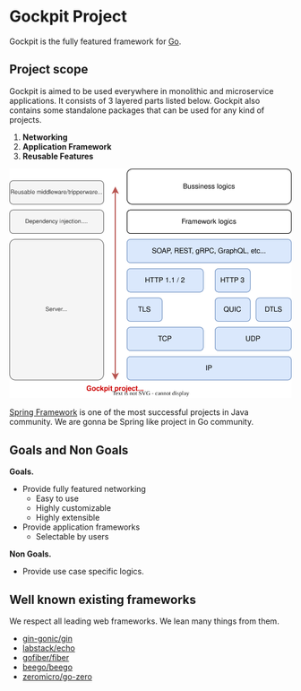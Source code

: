
# Gockpit Project

Gockpit is the fully featured framework for [Go](https://go.dev/).

## Project scope

Gockpit is aimed to be used everywhere in monolithic and microservice applications.
It consists of 3 layered parts listed below.
Gockpit also contains some standalone packages that can be used for any kind of projects.

1. **Networking**
1. **Application Framework**
1. **Reusable Features**

![scope.svg](./scope.svg)

[Spring Framework](https://spring.io/projects/spring-framework) is one of the most successful projects in Java community.
We are gonna be Spring like project in Go community.

## Goals and Non Goals

**Goals.**

- Provide fully featured networking
  - Easy to use
  - Highly customizable
  - Highly extensible
- Provide application frameworks
  - Selectable by users
  
**Non Goals.**

- Provide use case specific logics.

## Well known existing frameworks

We respect all leading web frameworks.
We lean many things from them.

- [gin-gonic/gin](https://github.com/gin-gonic/gin)
- [labstack/echo](https://github.com/labstack/echo)
- [gofiber/fiber](https://github.com/gofiber/fiber)
- [beego/beego](https://github.com/beego/beego)
- [zeromicro/go-zero](https://github.com/zeromicro/go-zero)
